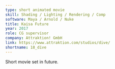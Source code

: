 ```yaml
---
type: short animated movie
skill: Shading / Lighting / Rendering / Comp
software: Maya / Arnold / Nuke
title: Kaisa Future
year: 2017
role: CG supervisor
company: Attraktion! GmbH
link: https://www.attraktion.com/studios/dive/
shortname: 18_dive
---
```


Short movie set in future.